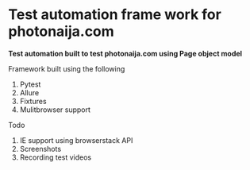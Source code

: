 # Test automation frame work for photonaija.com

**Test automation built to test photonaija.com using Page object model**

Framework built using the following
1. Pytest
1. Allure
1. Fixtures
1. Mulitbrowser support

Todo
1. IE support using browserstack API
1. Screenshots
1. Recording test videos
